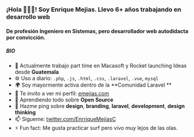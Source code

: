 ### ¡Hola 🙋🏻‍♂️! Soy Enrique Mejias. Llevo 6+ años trabajando en desarrollo web

#### De profesión Ingeniero en Sistemas, pero desarrollador web autodidacta por convicción.

##### BIO

- 🏢 Actualmente trabajo part time en Macasoft y Rocket launching Ideas desde **Guatemala**
- ⚙️ Uso a diario: `.php`, `.js`, `.html`, `.css`, `.laravel`, `.vue`, `mysql`
- 🌍 Soy mayormente activa dentro de la **Comunidad Laravel **
- 💅 Te invito a ver mi perfil: [emejias.com](http://www.emejias.com)
- 🌱 Aprendiendo todo sobre **Open Source**
- 💬 Hazme ping sobre **design**, **branding**, **laravel**, **development**, **design thinking**
- 📫 Sigueme: [twitter.com/EnrriqueMejiasC](https://twitter.com/EnrriqueMejiasC)
- ⚡️ Fun fact: Me gusta practicar surf pero vivo muy lejos de las olas.
